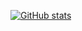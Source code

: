 [![GitHub stats](https://github-readme-stats.vercel.app/api?username=stenginaut&count_private=true&include_all_commits=true&custom_title=GitHub%20Statistics&hide_rank=true&theme=github_dark&hide_border=true&show_icons=true)](https://github.com/anuraghazra/github-readme-stats)
